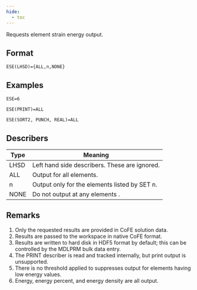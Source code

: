 ```yaml
---
hide:
  - toc
---
```

Requests element strain energy output.

## Format
`ESE(LHSD)={ALL,n,NONE}`

## Examples
`ESE=6`

`ESE(PRINT)=ALL`

`ESE(SORT2, PUNCH, REAL)=ALL`


## Describers
| Type       | Meaning  |
| ---------- | -------- |
| LHSD       | Left hand side describers. These are ignored.      |
| ALL        | Output for all elements.                           |
| n          | Output only for the elements listed by SET n.      |
| NONE       | Do not output at any elements .                    |

## Remarks
1. Only the requested results are provided in CoFE solution data.
2. Results are passed to the workspace in native CoFE format.
3. Results are written to hard disk in HDF5 format by default; this can be controlled by the MDLPRM bulk data entry.
4. The PRINT describer is read and tracked internally, but print output is unsupported. 
5. There is no threshold applied to suppresses output for elements having low energy values.
6. Energy, energy percent, and energy density are all output. 